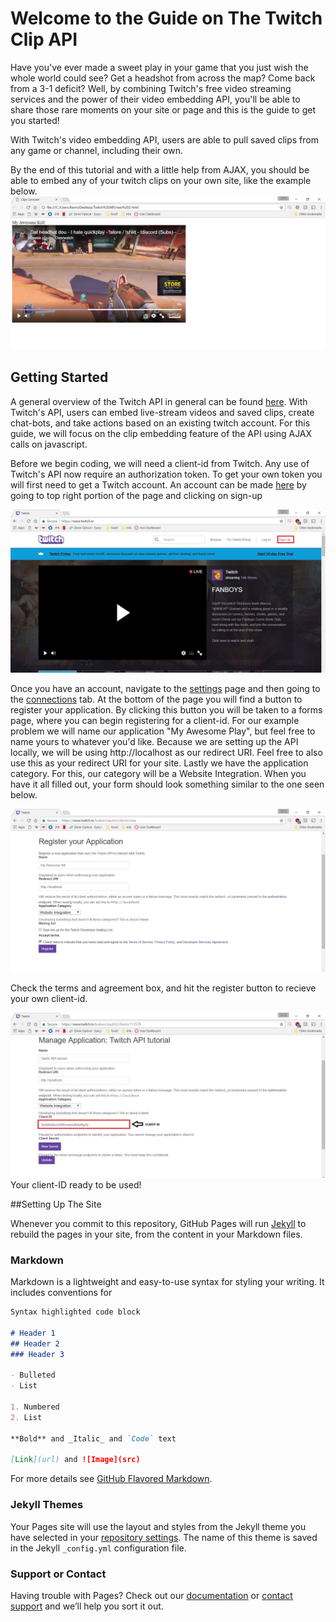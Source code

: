 # Welcome to the Guide on The Twitch Clip API

Have you've ever made a sweet play in your game that you just wish the whole world could see? Get a headshot from across the map? Come back from a 3-1 deficit? Well, by combining Twitch's free video streaming services and the power of their video embedding API, you'll be able to share those rare moments on your site or page and this is the guide to get you started! 

With Twitch's video embedding API, users are able to pull saved clips from any game or channel, including their own.  

By the end of this tutorial and with a little help from AJAX, you should be able to embed any of your twitch clips on your own site, like the example below.
![First Example](example.JPG)

## Getting Started

A general overview of the Twitch API in general can be found [here](https://dev.twitch.tv/docs). With Twitch's API, users can embed live-stream videos and saved clips, create chat-bots, and take actions based on an existing twitch account.
For this guide, we will focus on the clip embedding feature of the API using AJAX calls on javascript. 

Before we begin coding, we will need a client-id from Twitch. Any use of Twitch's API now require an authorization token. To get your own token you will first need to get a Twitch account. An account can be made [here](https://www.twitch.tv/) by going to top right portion of the page and clicking on sign-up

![signup](signup.JPG)

Once you have an account, navigate to the [settings](https://www.twitch.tv/settings/) page and then going to the [connections](https://www.twitch.tv/settings/connections) tab. At the bottom of the page you will find a button to register your application. By clicking this button you will be taken to a forms page, where you can begin registering for a client-id.
For our example problem we will name our application "My Awesome Play", but feel free to name yours to whatever you'd like. Because we are setting up the API locally, we will be using http://localhost as our redirect URI. Feel free to also use this as your redirect URI for your site. Lastly we have the application category. For this, our category will be a Website Integration.
When you have it all filled out, your form should look something similar to the one seen below.

![Auth Form](registering.JPG)

Check the terms and agreement box, and hit the register button to recieve your own client-id.

![ClientID](clientid.JPG)
Your client-ID ready to be used!

##Setting Up The Site

Whenever you commit to this repository, GitHub Pages will run [Jekyll](https://jekyllrb.com/) to rebuild the pages in your site, from the content in your Markdown files.

### Markdown

Markdown is a lightweight and easy-to-use syntax for styling your writing. It includes conventions for

```markdown
Syntax highlighted code block

# Header 1
## Header 2
### Header 3

- Bulleted
- List

1. Numbered
2. List

**Bold** and _Italic_ and `Code` text

[Link](url) and ![Image](src)
```

For more details see [GitHub Flavored Markdown](https://guides.github.com/features/mastering-markdown/).

### Jekyll Themes

Your Pages site will use the layout and styles from the Jekyll theme you have selected in your [repository settings](https://github.com/kvnwong/kvnwong.github.io/settings). The name of this theme is saved in the Jekyll `_config.yml` configuration file.

### Support or Contact

Having trouble with Pages? Check out our [documentation](https://help.github.com/categories/github-pages-basics/) or [contact support](https://github.com/contact) and we’ll help you sort it out.
